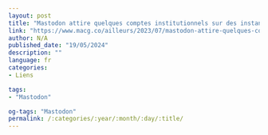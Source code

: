 ```yaml
---
layout: post
title: "Mastodon attire quelques comptes institutionnels sur des instances officielles"
link: "https://www.macg.co/ailleurs/2023/07/mastodon-attire-quelques-comptes-institutionnels-sur-des-instances-officielles-138307"
author: N/A
published_date: "19/05/2024"
description: ""
language: fr
categories:
- Liens

tags:
- "Mastodon"

og-tags: "Mastodon"
permalink: /:categories/:year/:month/:day/:title/
---
```

